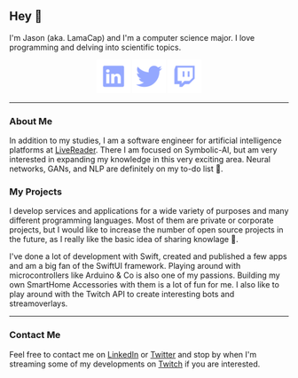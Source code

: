 ## Hey 👋

I'm Jason (aka. LamaCap) and I'm a computer science major. I love programming and delving into scientific topics.

<div align="center">
	<a href="https://www.linkedin.com/in/jason-rietzke"><img alt="LinkedIn" src="./icons/LinkedIn.svg" height=60></img></a>
	<a href="https://twitter.com/JasonRietzke"><img alt="Twitter" src="./icons/Twitter.svg" height=60></img></a>
	<a href="https://www.twitch.tv/lamacap"><img alt="Twitch" src="./icons/Twitch.svg" height=60></img></a>
</div>

<hr>

### About Me

In addition to my studies, I am a software engineer for artificial intelligence platforms at [LiveReader](https://github.com/livereader). There I am focused on Symbolic-AI, but am very interested in expanding my knowledge in this very exciting area. Neural networks, GANs, and NLP are definitely on my to-do list 📝.


### My Projects

I develop services and applications for a wide variety of purposes and many different programming languages. Most of them are private or corporate projects, but I would like to increase the number of open source projects in the future, as I really like the basic idea of sharing knowlage 🙂.

I've done a lot of development with Swift, created and published a few apps and am a big fan of the SwiftUI framework.
Playing around with microcontrollers like Arduino & Co is also one of my passions. Building my own SmartHome Accessories with them is a lot of fun for me. I also like to play around with the Twitch API to create interesting bots and streamoverlays.

<hr>

### Contact Me

Feel free to contact me on [LinkedIn] or [Twitter] and stop by when I'm streaming some of my developments on [Twitch] if you are interested.


[Twitch]: https://www.twitch.tv/lamacap
[Twitter]: https://twitter.com/JasonRietzke
[LinkedIn]: https://www.linkedin.com/in/jason-rietzke

